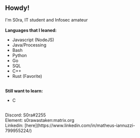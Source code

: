## Howdy!
I'm S0ra, IT student and Infosec amateur
<br/><br/>
**Languages that I leaned:**
- Javascript (NodeJS)
- Java/Processing
- Bash
- Python
- Go
- SQL
- C++
- Rust (Favorite)
<br/><br/>

**Still want to learn:**
- C
<br/>
Discord: S0ra#2255<br/>
Element: s0rawastaken:matrix.org<br/>
Linkedin: [here](https://www.linkedin.com/in/matheus-iannuzzi-799955224/)
